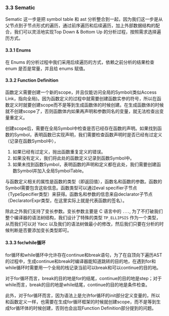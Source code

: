 ### 3.3 Sematic

Sematic 这一步是把 symbol table 和 ast 分析整合到一起，因为我们这一步是从父节点到子节点形式的遍历，通过前序遍历和后续遍历，加上外部数据结构的配合，我们可以灵活地实现Top Down & Bottom Up 的分析过程，按照需求选择遍历方式。



#### 3.3.1 Enums

在 Enums 的分析过程中我们采用后续遍历的方式，依赖之前分析的结果检查 enum 是否是常量，并且给 enums 赋值。


#### 3.3.2 Function Definition

函数定义需要创建一个新的scope，并且仅能访问全局的Symbol(类似Access Link，指向全局)。因为函数定义的过程中就需要创建函数实参的符号，所以在函数定义时就要创建scope而不是等到生成函数体的时候创建。在生成函数体的时候就不创建scope了，否则函数体内如果再声明和参数同名的变量，就无法检查出变量重定义。

创建scope后，需要在全局Symbol中检查是否已经存在函数的声明。如果找到函数的Symbol，表明函数已实现声明，我们需要检查函数声明时是否已经有过定义（记录在函数Symbol中），

1.  如果已经有过定义，抛出函数重复定义的错误。
2.  如果没有定义，我们将此处的函数定义记录到函数Symbol中。
3.  如果未找到函数Symbol，表明函数的声明和定义都在此处，我们需要创建函数Symbol并加入全局SymbolTable。

与函数定义相关的属性是函数的类型（即返回值），函数名和函数的参数。函数的Symbol需要包含这些信息。函数类型可以通过eval specifier子节点（TypeSpecifier类型）来获得。函数名和参数的信息来自declarator子节点（DeclaratorExpr类型，在这里实际上就是代表函数的签名）。

除此之外我们支持了变长参数。变长参数主要是 C 语言中的 `...`, 为了不打破我们整个编译器的语法树结构，我们设计了特殊的类型 `TP_ELLIPSIS` 作为一个类型，从而我们可以对 Yacc 以及我们的语法树做最小的修改，然后我们只要在分析的时候判断是否要添加变长类型即可。



#### 3.3.3 for/while循环

for循环和while循环中允许存在continue和break语句，为了在自顶向下遍历AST的过程中，生成continue和break时编译器能知道跳转的目的地，在遇到for和while循环时需要用一个全局的栈记录当前可以break和可以continue的目的地。

对于for循环而言，break的目的地是for的结尾，continue的目的地是step；对于while而言，break的目的地是while结尾，continue的目的地是条件检查。

此外，对于for循环而言，因为语法上是允许for循环的init部分定义变量的，所以和函数定义一样，也需要在生成for循环框架的时候就创建scope，而不是等到生成for循环体的时候创建，否则也会出现Function Definition部分提到的问题。